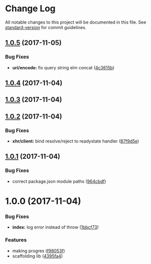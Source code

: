 # Change Log

All notable changes to this project will be documented in this file. See [standard-version](https://github.com/conventional-changelog/standard-version) for commit guidelines.

<a name="1.0.5"></a>
## [1.0.5](https://github.com/alexsasharegan/browser-http-client/compare/v1.0.4...v1.0.5) (2017-11-05)


### Bug Fixes

* **uri/encode:** fix query string elm concat ([4c3615b](https://github.com/alexsasharegan/browser-http-client/commit/4c3615b))



<a name="1.0.4"></a>
## [1.0.4](https://github.com/alexsasharegan/browser-http-client/compare/v1.0.3...v1.0.4) (2017-11-04)



<a name="1.0.3"></a>
## [1.0.3](https://github.com/alexsasharegan/browser-http-client/compare/v1.0.2...v1.0.3) (2017-11-04)



<a name="1.0.2"></a>
## [1.0.2](https://github.com/alexsasharegan/browser-http-client/compare/v1.0.1...v1.0.2) (2017-11-04)


### Bug Fixes

* **xhr/client:** bind resolve/reject to readystate handler ([87f9d5e](https://github.com/alexsasharegan/browser-http-client/commit/87f9d5e))



<a name="1.0.1"></a>
## [1.0.1](https://github.com/alexsasharegan/browser-http-client/compare/v1.0.0...v1.0.1) (2017-11-04)


### Bug Fixes

* correct package.json module paths ([964cbdf](https://github.com/alexsasharegan/browser-http-client/commit/964cbdf))



<a name="1.0.0"></a>
# 1.0.0 (2017-11-04)


### Bug Fixes

* **index:** log error instead of throw ([1bbcf73](https://github.com/alexsasharegan/browser-http-client/commit/1bbcf73))


### Features

* making progres ([f98053f](https://github.com/alexsasharegan/browser-http-client/commit/f98053f))
* scaffolding lib ([4395fa4](https://github.com/alexsasharegan/browser-http-client/commit/4395fa4))
